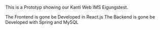 This is a Prototyp showing our Kanti Web IMS Eigungstest.

The Frontend is gone be Developed in React.js
The Backend is gone be Developed with Spring and MySQL
